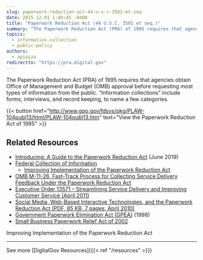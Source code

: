 ```yaml
---
slug: paperwork-reduction-act-44-u-s-c-3501-et-seq
date: 2015-12-01 1:40:45 -0400
title: "Paperwork Reduction Act (44 U.S.C. 3501 et seq.)"
summary: "The Paperwork Reduction Act (PRA) of 1995 requires that agencies obtain Office of Management and Budget (OMB) approval before requesting most types of information from the public."
topics:
  - information-collection
  - public-policy
authors:
  - apiazza
redirectto: "https://pra.digital.gov"
---
```


The Paperwork Reduction Act (PRA) of 1995 requires that agencies obtain Office of Management and Budget (OMB) approval before requesting most types of information from the public. &#8220;Information collections&#8221; include forms, interviews, and record keeping, to name a few categories.

{{< button href="http://www.gpo.gov/fdsys/pkg/PLAW-104publ13/html/PLAW-104publ13.htm" text="View the Paperwork Reduction Act of 1995" >}}

## Related Resources

- [Introducing: A Guide to the Paperwork Reduction Act](https://digital.gov/2019/06/18/introducing-a-guide-paperwork-reduction-act/) (June 2019)
- [Federal Collection of Information](https://www.whitehouse.gov/omb/information-regulatory-affairs/federal-collection-information/)
    - [Improving Implementation of the Paperwork Reduction Act](https://www.whitehouse.gov/omb/information-regulatory-affairs/federal-collection-information/#IIPR)
- [OMB M-11-26, Fast-Track Process for Collecting Service Delivery Feedback Under the Paperwork Reduction Act](https://digital.gov/resources/m-11-26-new-fast-track-process-for-collecting-service-delivery-feedback-under-the-paperwork-reduction-act/)
- [Executive Order 13571 – Streamlining Service Delivery and Improving Customer Service (April 2011)](https://obamawhitehouse.archives.gov/the-press-office/2011/04/27/executive-order-13571-streamlining-service-delivery-and-improving-custom)
- [Social Media, Web-Based Interactive Technologies, and the Paperwork Reduction Act (PDF, 85 KB, 7 pages, April 2010)](https://www.whitehouse.gov/wp-content/uploads/legacy_drupal_files/omb/assets/inforeg/SocialMediaGuidance_04072010.pdf)
- [Government Paperwork Elimination Act (GPEA)](https://obamawhitehouse.archives.gov/omb/fedreg_gpea2/ "Government Paperwork Elimination Act") (1998)
- [Small Business Paperwork Relief Act of 2002](https://www.sba.gov/document/policy-guidance--small-business-paperwork-relief-act-2002)


Improving Implementation of the Paperwork Reduction Act

---

See more [DigitalGov Resources]({{< ref "/resources" >}})
